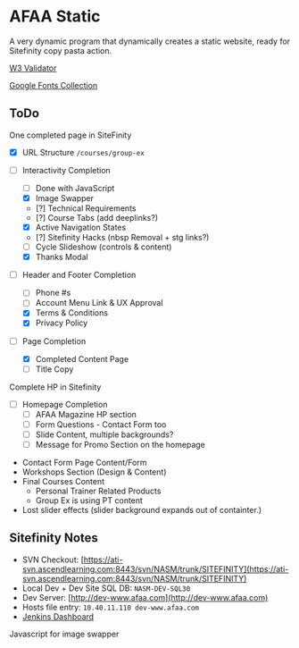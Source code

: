 
# AFAA Static

A very dynamic program that dynamically creates a static website, ready for Sitefinity copy pasta action.

[W3 Validator](https://validator.w3.org/nu/?showoutline=yes&doc=http%3A%2F%2Fafaa.nasm.pw%2F)

[Google Fonts Collection](https://www.google.com/fonts#UsePlace:use/Collection:Open+Sans:400,400italic,700|Roboto+Condensed:400,700)

## ToDo

One completed page in SiteFinity

- [x] URL Structure `/courses/group-ex`

- [ ] Interactivity Completion
    - [ ] Done with JavaScript
    - [x] Image Swapper
    - [?] Technical Requirements
    - [?] Course Tabs (add deeplinks?)
    - [x] Active Navigation States
    - [?] Sitefinity Hacks (nbsp Removal + stg links?)
    - [ ] Cycle Slideshow (controls & content)
    - [x] Thanks Modal
 - [ ] Header and Footer Completion
     - [ ] Phone #s
     - [ ] Account Menu Link & UX Approval
     - [x] Terms & Conditions
     - [x] Privacy Policy
 - [ ] Page Completion
     - [x] Completed Content Page
     - [ ] Title Copy

Complete HP in Sitefinity

 - [ ] Homepage Completion
    - [ ] AFAA Magazine HP section
    - [ ] Form Questions - Contact Form too
    - [ ] Slide Content, multiple backgrounds?
    - [ ] Message for Promo Section on the homepage

* Contact Form Page Content/Form
* Workshops Section (Design & Content)
* Final Courses Content
  * Personal Trainer Related Products
  * Group Ex is using PT content
* Lost slider effects (slider background expands out of containter.)

## Sitefinity Notes

* SVN Checkout: [https://ati-svn.ascendlearning.com:8443/svn/NASM/trunk/SITEFINITY](https://ati-svn.ascendlearning.com:8443/svn/NASM/trunk/SITEFINITY)
* Local Dev + Dev Site SQL DB: `NASM-DEV-SQL30`
* Dev Server: [http://dev-www.afaa.com](http://dev-www.afaa.com)
* Hosts file entry: `10.40.11.110 dev-www.afaa.com`
* [Jenkins Dashboard](http://asc-prd-jenk01.ad.ascendlearning.com:8080/view/NASM%20Builds/)


Javascript for image swapper

